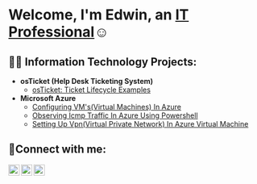 <h1>Welcome, I'm Edwin, an <a href="https://linkedin.com/in/Josh">IT Professional</a>☺</h1>

<h2>👨‍💻 Information Technology Projects:</h2>

- <b>osTicket (Help Desk Ticketing System)</b>
  - [osTicket: Ticket Lifecycle Examples](https://github.com/EdwinLamarWalker/ticket-lifecycle)
- <b>Microsoft Azure</b>
  - [Configuring VM's(Virtual Machines) In Azure](https://github.com/EdwinLamarWalker/configure-VM)
  - [Observing Icmp Traffic In Azure Using Powershell](https://github.com/EdwinLamarWalker/azure-network-protocols)
  - [Setting Up Vpn(Virtual Private Network) In Azure Virtual Machine](https://github.com/EdwinLamarWalker/azure-network-protocols)
<h2>🤳Connect with me:</h2>

[<img align="left" alt="Josh | Twitter" width="22px" src="https://cdn.jsdelivr.net/npm/simple-icons@v3/icons/twitter.svg" />][twitter]
[<img align="left" alt="Josh | LinkedIn" width="22px" src="https://cdn.jsdelivr.net/npm/simple-icons@v3/icons/linkedin.svg" />][linkedin]
[<img align="left" alt="Josh | Instagram" width="22px" src="https://cdn.jsdelivr.net/npm/simple-icons@v3/icons/instagram.svg" />][instagram]

[twitter]: https://twitter.com/Josh
[instagram]: https://www.instagram.com/Josh
[linkedin]: https://linkedin.com/in/Josh

